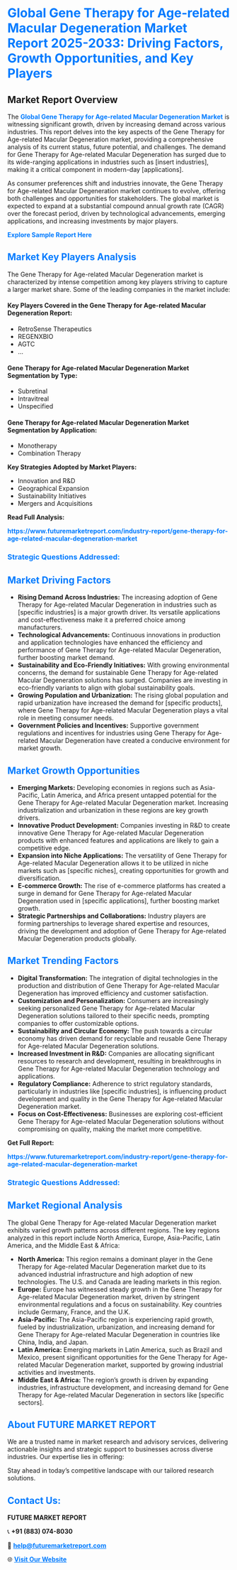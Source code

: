 <h1 style="color: #007BFF;">Global Gene Therapy for Age-related Macular Degeneration Market Report 2025-2033: Driving Factors, Growth Opportunities, and Key Players</h1>

<section id="overview">
<h2>Market Report Overview</h2>
<p>The <a href="https://www.futuremarketreport.com/industry-report/gene-therapy-for-age-related-macular-degeneration-market" style="color: #007BFF; text-decoration: none;"><strong>Global Gene Therapy for Age-related Macular Degeneration Market</strong></a> is witnessing significant growth, driven by increasing demand across various industries. This report delves into the key aspects of the Gene Therapy for Age-related Macular Degeneration market, providing a comprehensive analysis of its current status, future potential, and challenges. The demand for Gene Therapy for Age-related Macular Degeneration has surged due to its wide-ranging applications in industries such as [insert industries], making it a critical component in modern-day [applications].</p>
<p>As consumer preferences shift and industries innovate, the Gene Therapy for Age-related Macular Degeneration market continues to evolve, offering both challenges and opportunities for stakeholders. The global market is expected to expand at a substantial compound annual growth rate (CAGR) over the forecast period, driven by technological advancements, emerging applications, and increasing investments by major players.</p>
</section>

<section id="overview">
<p><a href="https://www.futuremarketreport.com/request-sample/reportId=104036" style="color: #007BFF; text-decoration: none;"><strong>Explore Sample Report Here</strong></a></p>
</section>

<section id="key-players">
<h2 style="color: #007BFF;">Market Key Players Analysis</h2>
<p>The Gene Therapy for Age-related Macular Degeneration market is characterized by intense competition among key players striving to capture a larger market share. Some of the leading companies in the market include:</p>
<h4>Key Players Covered in the Gene Therapy for Age-related Macular Degeneration Report:</h4>
<ul><li>RetroSense Therapeutics</li><li>REGENXBIO</li><li>AGTC</li><li>...</li></ul>
<h4>Gene Therapy for Age-related Macular Degeneration Market Segmentation by Type:</h4>
<ul><li>Subretinal</li><li>Intravitreal</li><li>Unspecified</li></ul>

<h4>Gene Therapy for Age-related Macular Degeneration Market Segmentation by Application:</h4>
<ul><li>Monotherapy</li><li>Combination Therapy</li></ul>
<p><strong>Key Strategies Adopted by Market Players:</strong></p>
<ul>
<li>Innovation and R&D</li>
<li>Geographical Expansion</li>
<li>Sustainability Initiatives</li>
<li>Mergers and Acquisitions</li>
</ul>
</section>

<section>
<p><strong>Read Full Analysis: </strong></p><a href="https://www.futuremarketreport.com/industry-report/gene-therapy-for-age-related-macular-degeneration-market" style="color: #007BFF; text-decoration: none;"><strong>https://www.futuremarketreport.com/industry-report/gene-therapy-for-age-related-macular-degeneration-market</strong></a>
<h3 style="color: #007BFF;">Strategic Questions Addressed:</h3>
</section>

<section id="driving-factors">
<h2 style="color: #007BFF;">Market Driving Factors</h2>
<ul>
<li><strong>Rising Demand Across Industries:</strong> The increasing adoption of Gene Therapy for Age-related Macular Degeneration in industries such as [specific industries] is a major growth driver. Its versatile applications and cost-effectiveness make it a preferred choice among manufacturers.</li>
<li><strong>Technological Advancements:</strong> Continuous innovations in production and application technologies have enhanced the efficiency and performance of Gene Therapy for Age-related Macular Degeneration, further boosting market demand.</li>
<li><strong>Sustainability and Eco-Friendly Initiatives:</strong> With growing environmental concerns, the demand for sustainable Gene Therapy for Age-related Macular Degeneration solutions has surged. Companies are investing in eco-friendly variants to align with global sustainability goals.</li>
<li><strong>Growing Population and Urbanization:</strong> The rising global population and rapid urbanization have increased the demand for [specific products], where Gene Therapy for Age-related Macular Degeneration plays a vital role in meeting consumer needs.</li>
<li><strong>Government Policies and Incentives:</strong> Supportive government regulations and incentives for industries using Gene Therapy for Age-related Macular Degeneration have created a conducive environment for market growth.</li>
</ul>
</section>

<section id="growth-opportunities">
<h2 style="color: #007BFF;">Market Growth Opportunities</h2>
<ul>
<li><strong>Emerging Markets:</strong> Developing economies in regions such as Asia-Pacific, Latin America, and Africa present untapped potential for the Gene Therapy for Age-related Macular Degeneration market. Increasing industrialization and urbanization in these regions are key growth drivers.</li>
<li><strong>Innovative Product Development:</strong> Companies investing in R&D to create innovative Gene Therapy for Age-related Macular Degeneration products with enhanced features and applications are likely to gain a competitive edge.</li>
<li><strong>Expansion into Niche Applications:</strong> The versatility of Gene Therapy for Age-related Macular Degeneration allows it to be utilized in niche markets such as [specific niches], creating opportunities for growth and diversification.</li>
<li><strong>E-commerce Growth:</strong> The rise of e-commerce platforms has created a surge in demand for Gene Therapy for Age-related Macular Degeneration used in [specific applications], further boosting market growth.</li>
<li><strong>Strategic Partnerships and Collaborations:</strong> Industry players are forming partnerships to leverage shared expertise and resources, driving the development and adoption of Gene Therapy for Age-related Macular Degeneration products globally.</li>
</ul>
</section>

<section id="trending-factors">
<h2 style="color: #007BFF;">Market Trending Factors</h2>
<ul>
<li><strong>Digital Transformation:</strong> The integration of digital technologies in the production and distribution of Gene Therapy for Age-related Macular Degeneration has improved efficiency and customer satisfaction.</li>
<li><strong>Customization and Personalization:</strong> Consumers are increasingly seeking personalized Gene Therapy for Age-related Macular Degeneration solutions tailored to their specific needs, prompting companies to offer customizable options.</li>
<li><strong>Sustainability and Circular Economy:</strong> The push towards a circular economy has driven demand for recyclable and reusable Gene Therapy for Age-related Macular Degeneration solutions.</li>
<li><strong>Increased Investment in R&D:</strong> Companies are allocating significant resources to research and development, resulting in breakthroughs in Gene Therapy for Age-related Macular Degeneration technology and applications.</li>
<li><strong>Regulatory Compliance:</strong> Adherence to strict regulatory standards, particularly in industries like [specific industries], is influencing product development and quality in the Gene Therapy for Age-related Macular Degeneration market.</li>
<li><strong>Focus on Cost-Effectiveness:</strong> Businesses are exploring cost-efficient Gene Therapy for Age-related Macular Degeneration solutions without compromising on quality, making the market more competitive.</li>
</ul>
</section>

<section>
<p><strong>Get Full Report: </strong></p><a href="https://www.futuremarketreport.com/industry-report/gene-therapy-for-age-related-macular-degeneration-market" style="color: #007BFF; text-decoration: none;"><strong>https://www.futuremarketreport.com/industry-report/gene-therapy-for-age-related-macular-degeneration-market</strong></a>
<h3 style="color: #007BFF;">Strategic Questions Addressed:</h3>
</section>


<section id="regional-analysis">
<h2 style="color: #007BFF;">Market Regional Analysis</h2>
<p>The global Gene Therapy for Age-related Macular Degeneration market exhibits varied growth patterns across different regions. The key regions analyzed in this report include North America, Europe, Asia-Pacific, Latin America, and the Middle East & Africa:</p>
<ul>
<li><strong>North America:</strong> This region remains a dominant player in the Gene Therapy for Age-related Macular Degeneration market due to its advanced industrial infrastructure and high adoption of new technologies. The U.S. and Canada are leading markets in this region.</li>
<li><strong>Europe:</strong> Europe has witnessed steady growth in the Gene Therapy for Age-related Macular Degeneration market, driven by stringent environmental regulations and a focus on sustainability. Key countries include Germany, France, and the U.K.</li>
<li><strong>Asia-Pacific:</strong> The Asia-Pacific region is experiencing rapid growth, fueled by industrialization, urbanization, and increasing demand for Gene Therapy for Age-related Macular Degeneration in countries like China, India, and Japan.</li>
<li><strong>Latin America:</strong> Emerging markets in Latin America, such as Brazil and Mexico, present significant opportunities for the Gene Therapy for Age-related Macular Degeneration market, supported by growing industrial activities and investments.</li>
<li><strong>Middle East & Africa:</strong> The region’s growth is driven by expanding industries, infrastructure development, and increasing demand for Gene Therapy for Age-related Macular Degeneration in sectors like [specific sectors].</li>
</ul>
</section>

<footer>
<h2 style="color: #007BFF;">About FUTURE MARKET REPORT</h2>
<p>We are a trusted name in market research and advisory services, delivering actionable insights and strategic support to businesses across diverse industries. Our expertise lies in offering:</p>

<p>Stay ahead in today’s competitive landscape with our tailored research solutions.</p>

<h2 style="color: #007BFF;">Contact Us:</h2>
<p><strong>FUTURE MARKET REPORT</strong></p>
<p>📞 <strong>+91 (883) 074-8030</strong></p>
<p>📧 <strong><a href="mailto:help@futuremarketreport.com" style="color: #007BFF;">help@futuremarketreport.com</a></strong></p>
<p>🌐 <strong><a href="https://www.futuremarketreport.com/" style="color: #007BFF;">Visit Our Website</a></strong></p>
</footer>